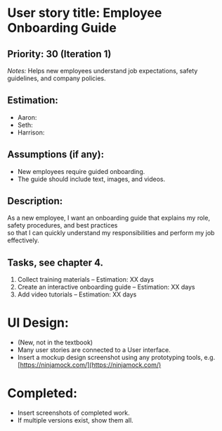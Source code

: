 # User story title: Employee Onboarding Guide  

## Priority: 30 (Iteration 1)  
*Notes:* Helps new employees understand job expectations, safety guidelines, and company policies.  

## Estimation:  
* Aaron:  
* Seth:  
* Harrison:  

## Assumptions (if any):  
* New employees require guided onboarding.  
* The guide should include text, images, and videos.  

## Description:  
As a new employee, I want an onboarding guide that explains my role, safety procedures, and best practices  
so that I can quickly understand my responsibilities and perform my job effectively.  

## Tasks, see chapter 4.  
1. Collect training materials – Estimation: XX days  
2. Create an interactive onboarding guide – Estimation: XX days  
3. Add video tutorials – Estimation: XX days  

# UI Design:
* (New, not in the textbook) 
* Many user stories are connected to a User interface.
* Insert a mockup design screenshot using any prototyping tools, e.g. [https://ninjamock.com/](https://ninjamock.com/)  

# Completed:  
* Insert screenshots of completed work.  
* If multiple versions exist, show them all.  
